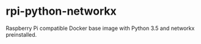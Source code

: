 # rpi-python-networkx

Raspberry Pi compatible Docker base image with Python 3.5 and networkx preinstalled.

